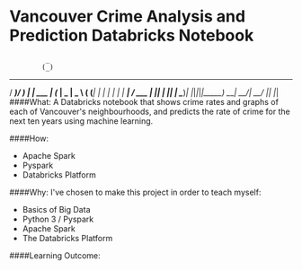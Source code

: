 # Vancouver Crime Analysis and Prediction Databricks Notebook
             _                                  
            (_)                                 
  ____  ____ _ ____  _____    _____ ____  ____  
 / ___)/ ___) |    \| ___ |  (____ |  _ \|  _ \ 
( (___| |   | | | | | ____|  / ___ | |_| | |_| |
 \____)_|   |_|_|_|_|_____)  \_____|  __/|  __/ 
                                   |_|   |_|   
####What:
A Databricks notebook that shows crime rates and graphs of each of Vancouver's neighbourhoods,
and predicts the rate of crime for the next ten years using machine learning.

####How:
- Apache Spark
- Pyspark
- Databricks Platform

####Why:
I've chosen to make this project in order to teach myself:
- Basics of Big Data
- Python 3 / Pyspark
- Apache Spark
- The Databricks Platform

####Learning Outcome:

